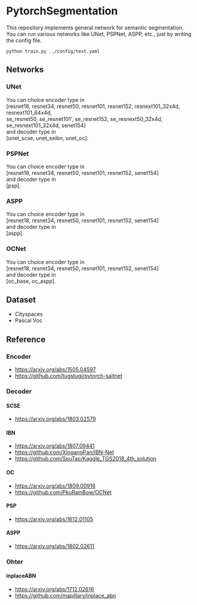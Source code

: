# PytorchSegmentation
This repository implements general network for semantic segmentation.  
You can run various networks like UNet, PSPNet, ASPP, etc., just by writing the config file.

```
python train.py ../config/test.yaml
```

## Networks
### UNet
You can choice encoder type in  
[resnet18, resnet34, resnet50, resnet101, resnet152, resnext101_32x4d, resnext101_64x4d,  
se_resnet50, se_resnet101', se_resnet152, se_resnext50_32x4d, se_resnext101_32x4d, senet154]  
and decoder type in  
[unet_scse, unet_seibn, unet_oc].

### PSPNet
You can choice encoder type in  
[resnet18, resnet34, resnet50, resnet101, resnet152, senet154]  
and decoder type in  
[psp].

### ASPP
You can choice encoder type in  
[resnet18, resnet34, resnet50, resnet101, resnet152, senet154]  
and decoder type in  
[aspp].

### OCNet
You can choice encoder type in  
[resnet18, resnet34, resnet50, resnet101, resnet152, senet154]  
and decoder type in  
[oc_base, oc_aspp].

## Dataset
- Cityspaces
- Pascal Voc

## Reference

### Encoder
- https://arxiv.org/abs/1505.04597
- https://github.com/tugstugi/pytorch-saltnet

### Decoder
#### SCSE
- https://arxiv.org/abs/1803.02579

#### IBN
- https://arxiv.org/abs/1807.09441
- https://github.com/XingangPan/IBN-Net
- https://github.com/SeuTao/Kaggle_TGS2018_4th_solution

#### OC
- https://arxiv.org/abs/1809.00916
- https://github.com/PkuRainBow/OCNet

#### PSP
- https://arxiv.org/abs/1612.01105

#### ASPP
- https://arxiv.org/abs/1802.02611

### Ohter
#### inplaceABN
- https://arxiv.org/abs/1712.02616
- https://github.com/mapillary/inplace_abn
